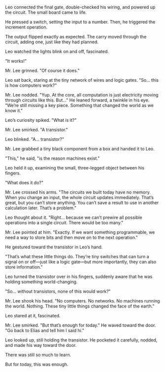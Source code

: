 
Leo connected the final gate, double-checked his wiring, and powered up the circuit. The small board came to life.  

He pressed a switch, setting the input to a number. Then, he triggered the increment operation.  

The output flipped exactly as expected. The carry moved through the circuit, adding one, just like they had planned.  

Leo watched the lights blink on and off, fascinated.  

"It works!"  

Mr. Lee grinned. "Of course it does."  

Leo sat back, staring at the tiny network of wires and logic gates. "So… this is how computers work?"  

Mr. Lee nodded. "Yup. At the core, all computation is just electricity moving through circuits like this. But…" He leaned forward, a twinkle in his eye. "We’re still missing a key piece. Something that changed the world as we know it."  

Leo’s curiosity spiked. "What is it?"  

Mr. Lee smirked. "A transistor."  

Leo blinked. "A… transistor?"  

Mr. Lee grabbed a tiny black component from a box and handed it to Leo.  

"This," he said, "is the reason machines exist."  

Leo held it up, examining the small, three-legged object between his fingers.  

"What does it do?"  

Mr. Lee crossed his arms. "The circuits we built today have no memory. When you change an input, the whole circuit updates immediately. That’s great, but you can’t store anything. You can’t save a result to use in another calculation later. That’s a problem."  

Leo thought about it. "Right… because we can’t prewire all possible operations into a single circuit. There would be too many."  

Mr. Lee pointed at him. "Exactly. If we want something programmable, we need a way to store bits and then move on to the next operation."  

He gestured toward the transistor in Leo’s hand.  

"That’s what these little things do. They’re tiny switches that can turn a signal on or off—just like a logic gate—but more importantly, they can also store information."  

Leo turned the transistor over in his fingers, suddenly aware that he was holding something world-changing.  

"So… without transistors, none of this would work?"  

Mr. Lee shook his head. "No computers. No networks. No machines running the world. Nothing. These tiny little things changed the face of the earth."  

Leo stared at it, fascinated.  

Mr. Lee smirked. "But that’s enough for today." He waved toward the door. "Go back to Elias and tell him I said hi."  

Leo looked up, still holding the transistor. He pocketed it carefully, nodded, and made his way toward the door.  

There was still so much to learn.  

But for today, this was enough.
